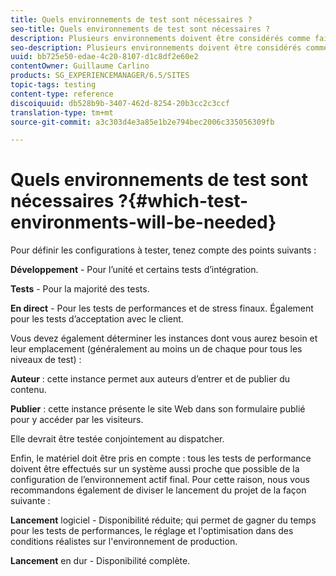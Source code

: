 ```yaml
---
title: Quels environnements de test sont nécessaires ?
seo-title: Quels environnements de test sont nécessaires ?
description: Plusieurs environnements doivent être considérés comme faisant partie des tests
seo-description: Plusieurs environnements doivent être considérés comme faisant partie des tests
uuid: bb725e50-edae-4c20-8107-d1c8df2e60e2
contentOwner: Guillaume Carlino
products: SG_EXPERIENCEMANAGER/6.5/SITES
topic-tags: testing
content-type: reference
discoiquuid: db528b9b-3407-462d-8254-20b3cc2c3ccf
translation-type: tm+mt
source-git-commit: a3c303d4e3a85e1b2e794bec2006c335056309fb

---
```



# Quels environnements de test sont nécessaires ?{#which-test-environments-will-be-needed}

Pour définir les configurations à tester, tenez compte des points suivants :

**Développement** - Pour l’unité et certains tests d’intégration.

**Tests** - Pour la majorité des tests.

**En direct** - Pour les tests de performances et de stress finaux. Également pour les tests d’acceptation avec le client.

Vous devez également déterminer les instances dont vous aurez besoin et leur emplacement (généralement au moins un de chaque pour tous les niveaux de test) :

**Auteur** : cette instance permet aux auteurs d’entrer et de publier du contenu.

**Publier** : cette instance présente le site Web dans son formulaire publié pour y accéder par les visiteurs.

Elle devrait être testée conjointement au dispatcher.

Enfin, le matériel doit être pris en compte : tous les tests de performance doivent être effectués sur un système aussi proche que possible de la configuration de l’environnement actif final. Pour cette raison, nous vous recommandons également de diviser le lancement du projet de la façon suivante :

**Lancement** logiciel - Disponibilité réduite; qui permet de gagner du temps pour les tests de performances, le réglage et l&#39;optimisation dans des conditions réalistes sur l&#39;environnement de production.

**Lancement** en dur - Disponibilité complète.
